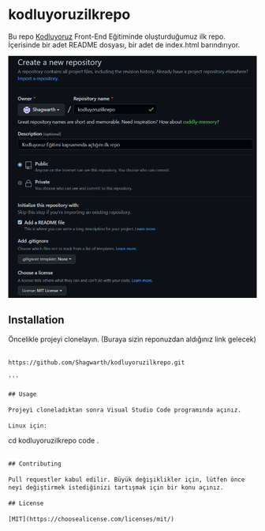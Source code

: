 # kodluyoruzilkrepo

Bu repo [Kodluyoruz](https://www.kodluyoruz.org/) Front-End Eğitiminde oluşturduğumuz ilk repo. İçerisinde bir adet README dosyası, bir adet de index.html barındırıyor.

![ekrangörüntüsü](img/repo.png)

## Installation

Öncelikle projeyi clonelayın. (Buraya sizin reponuzdan aldığınız link gelecek)

```

https://github.com/Shagwarth/kodluyoruzilkrepo.git

'''

## Usage

Projeyi cloneladıktan sonra Visual Studio Code programında açınız.

Linux için:

```

cd kodluyoruzilkrepo
code .

```

## Contributing

Pull requestler kabul edilir. Büyük değişiklikler için, lütfen önce neyi değiştirmek istediğinizi tartışmak için bir konu açınız.

## License

[MIT](https://choosealicense.com/licenses/mit/)

